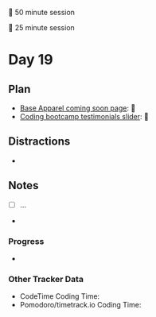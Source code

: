 🍒 50 minute session

🍅 25 minute session

# Day 19

## Plan
- [Base Apparel coming soon page](https://www.frontendmentor.io/challenges/base-apparel-coming-soon-page-5d46b47f8db8a7063f9331a0): 🍒
- [Coding bootcamp testimonials slider](https://www.frontendmentor.io/challenges/coding-bootcamp-testimonials-slider-4FNyLA8JL): 🍒

## Distractions
- 


## Notes
- [ ] ...

- 
  
### Progress
- 

### Other Tracker Data
- CodeTime Coding Time: 
- Pomodoro/timetrack.io Coding Time: 